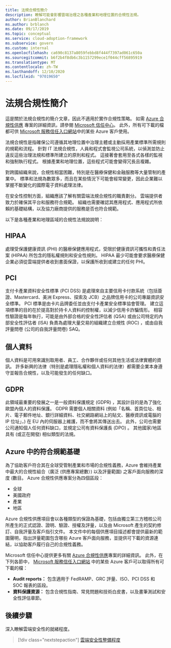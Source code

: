 ```yaml
---
title: 法規合規性簡介
description: 瞭解可能會影響雲端治理之各種產業和地理位置的合規性法規。
author: BrianBlanchard
ms.author: brblanch
ms.date: 09/17/2019
ms.topic: conceptual
ms.service: cloud-adoption-framework
ms.subservice: govern
ms.custom: internal
ms.openlocfilehash: ca690c8137a8059febbd8f444f7397ad061c650a
ms.sourcegitcommit: b6f2b4f8db6c3b1157299ece1f044cff56895919
ms.translationtype: MT
ms.contentlocale: zh-TW
ms.lasthandoff: 12/10/2020
ms.locfileid: "97019650"
---
```

# <a name="introduction-to-regulatory-compliance"></a>法規合規性簡介

這是關於法規合規性的簡介文章，因此不適用於實作合規性策略。 如需 [Azure 合規性供應](/microsoft-365/compliance/offering-home) 專案的詳細資訊，請參閱 [Microsoft 信任中心](https://www.microsoft.com/trust-center)。 此外，所有可下載的檔都可供 [Microsoft 服務信任入口網站](https://servicetrust.microsoft.com)中的某些 Azure 客戶使用。

法規合規性是指確保公司遵循其地理位置中治理主體或主動採用產業標準所需規則的規範和流程。 針對 IT 法規合規性，人員和程式會監視公司系統，以偵測並防止違反這些治理法規和標準所建立的原則和程式。 這接著會套用至各式各樣的監視和強制執行程式。 根據產業和地理位置，這些程式可能會變得冗長且複雜。

對跨國組織來說，合規性相當困難，特別是在醫療保健和金融服務等大量管制的產業中。 標準和法規為數眾多，而且在某些情況下可能會經常變更，因此企業難以掌握不斷變化的國際電子資料處理法律。

在安全性控制方面，組織應該了解有關雲端法規合規性的職責劃分。 雲端提供者致力於確保其平台和服務符合規範。 組織也需要確認其應用程式、應用程式所依賴的基礎結構，以及協力廠商提供的服務是否也符合規範。

以下是各種產業和地理區域的合規性法規說說明：

<!-- docutune:casing PHI "Health Information Portability and Accountability Act" -->

## <a name="hipaa"></a>HIPAA

處理受保護健康資訊 (PHI) 的醫療保健應用程式，受限於健康資訊可攜性和責任法案 (HIPAA) 所包含的隱私權規則和安全性規則。 HIPAA 最少可能會要求醫療保健企業必須從雲端提供者收到書面保證，以保護所收到或建立的任何 PHI。

<!-- docutune:ignore Discover -->
<!-- cSpell:ignore Visa Mastercard -->

## <a name="pci"></a>PCI

支付卡產業資料安全性標準 (PCI DSS) 是處理來自主要信用卡付款系統（包括簽證、Mastercard、美洲 Express、探索及 JCB）之品牌信用卡的公司專屬資訊安全標準。 PCI 標準是由卡片品牌委任並由支付卡產業安全標準協會管理。 建立這項標準的目的在於提高對於持卡人資料的控制權，以減少信用卡詐騙情形。 相容性驗證是每年執行，可能是由外部合格的安全性評估者 (QSA) 或由公司特定的內部安全性評估者 (ISA) 負責為處理大量交易的組織建立合規性 (ROC) ，或由自我評量問卷 (公司的自我評量問卷) SAQ。

## <a name="personal-data"></a>個人資料

個人資料是可用來識別取用者、員工、合作夥伴或任何其他生活或法律實體的資訊。 許多新興的法律（特別是處理隱私權和個人資料的法律）都需要企業本身遵守並報告合規性，以及可能發生的任何缺口。

## <a name="gdpr"></a>GDPR

此領域最重要的發展之一是一般資料保護規定 (GDPR) ，其設計目的是為了強化歐盟內個人的資料保護。 GDPR 需要個人相關資料 (例如「名稱、首頁位址、相片、電子郵件地址、銀行詳細資料、社交網路網站上的貼文、醫療資訊或電腦的 IP 位址」，) 在 EU 內的伺服器上維護，而不會將其傳送出去。 此外，公司也需要公司通知個人任何資料缺口，並規定公司有資料保護長 (DPO) 。 其他國家/地區具有 (或正在開發) 相似類型的法規。

## <a name="compliant-foundation-in-azure"></a>Azure 中的符合規範基礎

為了協助客戶符合其在全球受管制產業和市場的合規性義務，Azure 會維持產業中最大的合規性組合（廣泛 (供應專案總數）) 以及評量範圍) 之客戶面向服務的深度 (數目。 Azure 合規性供應專案分為四個區段：

- 全球
- 美國政府
- 產業
- 地區

Azure 合規性供應項目會以各種類型的保證為基礎，包括由獨立第三方稽核公司所產生的正式認證、證明、驗證、授權及評量，以及由 Microsoft 產生的契約修訂、自我評量及客戶指引文件。 本文件中的每個供應項目描述都會提供最新的範圍聲明，指出評量範圍包含哪些 Azure 客戶面向服務，並提供可下載的資源連結，以協助客戶履行自己的合規性義務。

Microsoft 信任中心提供更多有關 [Azure 合規性供應](https://www.microsoft.com/trust-center/compliance/compliance-overview)專案的詳細資訊。 此外，在下列各節中， [Microsoft 服務信任入口網站](https://servicetrust.microsoft.com) 中的某些 Azure 客戶可以取得所有可下載的檔：

- **Audit reports：** 包含適用于 FedRAMP、GRC 評量、ISO、PCI DSS 和 SOC 報表的區段。
- **資料保護資源：** 包含合規性指南、常見問題和技術白皮書，以及畫筆測試和安全性評估章節。

## <a name="next-steps"></a>後續步驟

深入瞭解雲端安全性的就緒程度。

> [!div class="nextstepaction"]
> [雲端安全性整備程度](./cloud-security-readiness.md)
